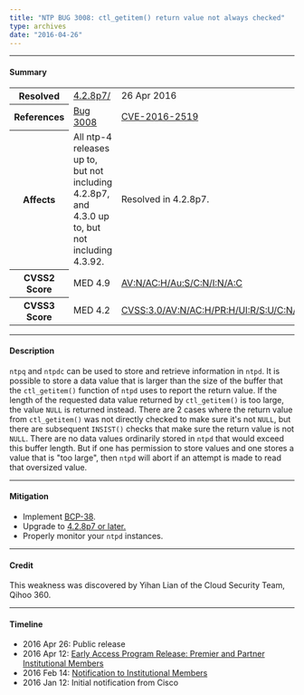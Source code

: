 ```yaml
---
title: "NTP BUG 3008: ctl_getitem() return value not always checked"
type: archives
date: "2016-04-26"
---
```


* * *

#### Summary

<table>
  <tbody>
	<tr>
		<th><b>Resolved</b></th>
		<td><a href="/support/securitynotice/4_2_8p7-release-announcement/">4.2.8p7/</a></td>
		<td>26 Apr 2016</td>
	</tr>
	<tr>
		<th><b>References</b></th>
		<td><a href="https://bugs.ntp.org/show_bug.cgi?id=3008">Bug 3008</a></td>
		<td><a href="https://nvd.nist.gov/vuln/detail/CVE-2016-2519">CVE-2016-2519</a></td>
	</tr>
	<tr>
		<th><b>Affects</b></th>
		<td>All ntp-4 releases up to, but not including 4.2.8p7,<br> and 4.3.0 up to, but not including 4.3.92.</td>
		<td>Resolved in 4.2.8p7.</td>
	</tr>
	<tr>
		<th><b>CVSS2 Score</b></th>
		<td>MED 4.9</td>
		<td><a href="https://nvd.nist.gov/vuln-metrics/cvss/v2-calculator?calculator&version=2&vector=(AV:N/AC:H/Au:S/C:N/I:N/A:C)">AV:N/AC:H/Au:S/C:N/I:N/A:C</a></td>
	</tr>
	<tr>
		<th><b>CVSS3 Score<b></th>
		<td>MED 4.2</td>
		<td><a href="https://www.first.org/cvss/calculator/3.0#CVSS:3.0/AV:N/AC:H/PR:H/UI:R/S:U/C:N/I:N/A:H">CVSS:3.0/AV:N/AC:H/PR:H/UI:R/S:U/C:N/I:N/A:H</a></td>
	</tr>	
  </tbody>	
</table>

* * *
    
#### Description 

`ntpq` and `ntpdc` can be used to store and retrieve information in `ntpd`. It is possible to store a data value that is larger than the size of the buffer that the `ctl_getitem()` function of `ntpd` uses to report the return value. If the length of the requested data value returned by `ctl_getitem()` is too large, the value `NULL` is returned instead. There are 2 cases where the return value from `ctl_getitem()` was not directly checked to make sure it's not `NULL`, but there are subsequent `INSIST()` checks that make sure the return value is not `NULL`. There are no data values ordinarily stored in `ntpd` that would exceed this buffer length. But if one has permission to store values and one stores a value that is "too large", then `ntpd` will abort if an attempt is made to read that oversized value. 

* * *
    
#### Mitigation

* Implement [BCP-38](http://www.bcp38.info/index.php/Main_Page).
* Upgrade to [4.2.8p7 or later.](/downloads/)
* Properly monitor your `ntpd` instances. 

* * *

#### Credit

This weakness was discovered by Yihan Lian of the Cloud Security Team, Qihoo 360.

* * *

#### Timeline

* 2016 Apr 26: Public release
* 2016 Apr 12: [Early Access Program Release: Premier and Partner Institutional Members](https://www.nwtime.org/membership/benefits/)
* 2016 Feb 14: [Notification to Institutional Members](https://www.nwtime.org/membership/benefits/)
* 2016 Jan 12: Initial notification from Cisco